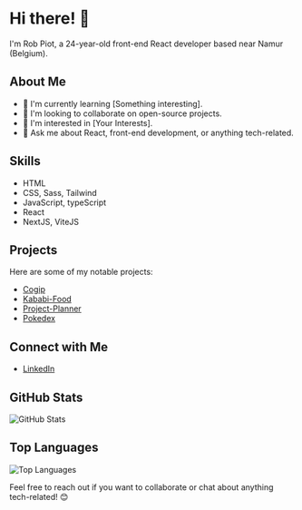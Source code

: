# Hi there! 👋

I'm Rob Piot, a 24-year-old front-end React developer based near Namur (Belgium).

## About Me

- 🌱 I'm currently learning [Something interesting].
- 👯 I'm looking to collaborate on open-source projects.
- 🤔 I'm interested in [Your Interests].
- 💬 Ask me about React, front-end development, or anything tech-related.

## Skills

- HTML
- CSS, Sass, Tailwind
- JavaScript, typeScript
- React
- NextJS, ViteJS

## Projects

Here are some of my notable projects:

- [Cogip]([link-to-project-1](https://github.com/Robpiot/COGIP-GP3))
- [Kababi-Food]([link-to-project-2](https://github.com/Robpiot/Kababi-food))
- [Project-Planner](https://github.com/Robpiot/Kababi-food)
- [Pokedex](https://github.com/Robpiot/pokedex)

## Connect with Me

- [LinkedIn]([your-linkedin-profile](https://www.linkedin.com/in/robin-piot/))

## GitHub Stats

![GitHub Stats](https://github-readme-stats.vercel.app/api?username=robpiot&show_icons=true&count_private=true&hide=prs&theme=radical)

## Top Languages

![Top Languages](https://github-readme-stats.vercel.app/api/top-langs/?username=robpiot&layout=compact&theme=radical)

Feel free to reach out if you want to collaborate or chat about anything tech-related! 😊
